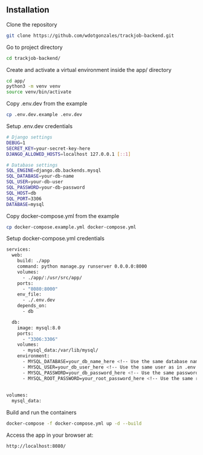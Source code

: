 
## Installation

Clone the repository

```bash
git clone https://github.com/wdotgonzales/trackjob-backend.git
```
Go to project directory
```bash
cd trackjob-backend/
```
Create and activate a virtual environment inside the app/ directory

```bash
cd app/
python3 -m venv venv
source venv/bin/activate
```
Copy .env.dev from the example
```bash
cp .env.dev.example .env.dev
```

Setup .env.dev credentials

```bash
# Django settings
DEBUG=1
SECRET_KEY=your-secret-key-here
DJANGO_ALLOWED_HOSTS=localhost 127.0.0.1 [::1]

# Database settings
SQL_ENGINE=django.db.backends.mysql
SQL_DATABASE=your-db-name
SQL_USER=your-db-user
SQL_PASSWORD=your-db-password
SQL_HOST=db
SQL_PORT=3306
DATABASE=mysql
```
Copy docker-compose.yml from the example

```bash
cp docker-compose.example.yml docker-compose.yml
```

Setup docker-compose.yml credentials

```bash
services:
  web:
    build: ./app
    command: python manage.py runserver 0.0.0.0:8000
    volumes:
      - ./app/:/usr/src/app/
    ports:
      - "8080:8000"
    env_file:
      - ./.env.dev
    depends_on:
      - db

  db:
    image: mysql:8.0 
    ports:
      - "3306:3306"
    volumes:
      - mysql_data:/var/lib/mysql/
    environment:
      - MYSQL_DATABASE=your_db_name_here <!-- Use the same database name as in .env.dev -->
      - MYSQL_USER=your_db_user_here <!-- Use the same user as in .env.dev -->
      - MYSQL_PASSWORD=your_db_password_here <!-- Use the same password as in .env.dev -->
      - MYSQL_ROOT_PASSWORD=your_root_password_here <!-- Use the same root password as in .env.dev -->
    
      
volumes:
  mysql_data:

```
Build and run the containers
```bash
docker-compose -f docker-compose.yml up -d --build
```

Access the app in your browser at:
```bash
http://localhost:8080/
```